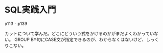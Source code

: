 # SQL実践入門

p113 - p139

カットについて学んだ。どこにどういう式をかけるのかがまだよくわかっていない。
GROUP BY句にCASE文が指定できるのが、わからなくはないけど、しっくりこない。

